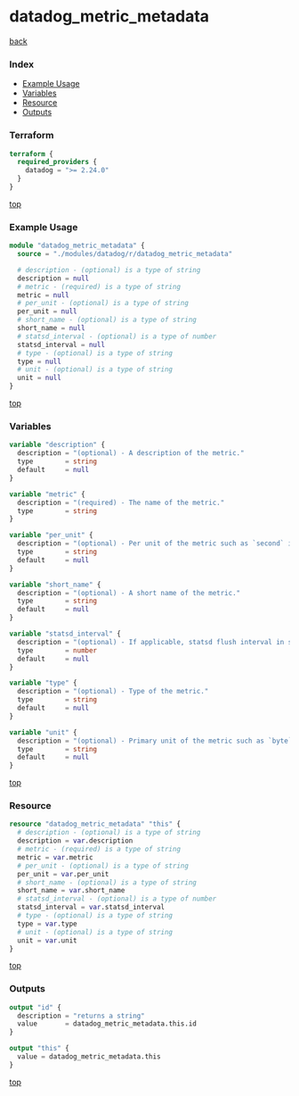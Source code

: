 # datadog_metric_metadata

[back](../datadog.md)

### Index

- [Example Usage](#example-usage)
- [Variables](#variables)
- [Resource](#resource)
- [Outputs](#outputs)

### Terraform

```terraform
terraform {
  required_providers {
    datadog = ">= 2.24.0"
  }
}
```

[top](#index)

### Example Usage

```terraform
module "datadog_metric_metadata" {
  source = "./modules/datadog/r/datadog_metric_metadata"

  # description - (optional) is a type of string
  description = null
  # metric - (required) is a type of string
  metric = null
  # per_unit - (optional) is a type of string
  per_unit = null
  # short_name - (optional) is a type of string
  short_name = null
  # statsd_interval - (optional) is a type of number
  statsd_interval = null
  # type - (optional) is a type of string
  type = null
  # unit - (optional) is a type of string
  unit = null
}
```

[top](#index)

### Variables

```terraform
variable "description" {
  description = "(optional) - A description of the metric."
  type        = string
  default     = null
}

variable "metric" {
  description = "(required) - The name of the metric."
  type        = string
}

variable "per_unit" {
  description = "(optional) - Per unit of the metric such as `second` in `bytes per second`."
  type        = string
  default     = null
}

variable "short_name" {
  description = "(optional) - A short name of the metric."
  type        = string
  default     = null
}

variable "statsd_interval" {
  description = "(optional) - If applicable, statsd flush interval in seconds for the metric."
  type        = number
  default     = null
}

variable "type" {
  description = "(optional) - Type of the metric."
  type        = string
  default     = null
}

variable "unit" {
  description = "(optional) - Primary unit of the metric such as `byte` or `operation`."
  type        = string
  default     = null
}
```

[top](#index)

### Resource

```terraform
resource "datadog_metric_metadata" "this" {
  # description - (optional) is a type of string
  description = var.description
  # metric - (required) is a type of string
  metric = var.metric
  # per_unit - (optional) is a type of string
  per_unit = var.per_unit
  # short_name - (optional) is a type of string
  short_name = var.short_name
  # statsd_interval - (optional) is a type of number
  statsd_interval = var.statsd_interval
  # type - (optional) is a type of string
  type = var.type
  # unit - (optional) is a type of string
  unit = var.unit
}
```

[top](#index)

### Outputs

```terraform
output "id" {
  description = "returns a string"
  value       = datadog_metric_metadata.this.id
}

output "this" {
  value = datadog_metric_metadata.this
}
```

[top](#index)